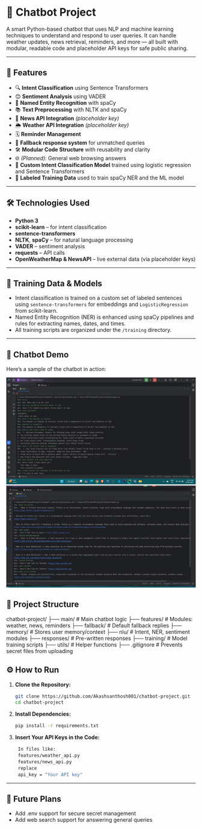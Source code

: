 # 🤖 Chatbot Project

A smart Python-based chatbot that uses NLP and machine learning techniques to understand and respond to user queries. It can handle weather updates, news retrieval, reminders, and more — all built with modular, readable code and placeholder API keys for safe public sharing.

---

## 🚀 Features

- 🔍 **Intent Classification** using Sentence Transformers
- 😊 **Sentiment Analysis** using VADER
- 🧠 **Named Entity Recognition** with spaCy
- 📚 **Text Preprocessing** with NLTK and spaCy
- 📰 **News API Integration** *(placeholder key)*
- 🌦️ **Weather API Integration** *(placeholder key)*
- 🗓️ **Reminder Management**
- 💬 **Fallback response system** for unmatched queries
- 🛠️ **Modular Code Structure** with reusability and clarity
- 🌐 *(Planned)*: General web browsing answers
- 🧠 **Custom Intent Classification Model** trained using logistic regression and Sentence Transformers
- 📂 **Labeled Training Data** used to train spaCy NER and the ML model


---

## 🛠 Technologies Used

- **Python 3**
- **scikit-learn** – for intent classification
- **sentence-transformers**
- **NLTK**, **spaCy** – for natural language processing
- **VADER** – sentiment analysis
- **requests** – API calls
- **OpenWeatherMap & NewsAPI** – live external data (via placeholder keys)

---

## 🧠 Training Data & Models

- Intent classification is trained on a custom set of labeled sentences using `sentence-transformers` for embeddings and `LogisticRegression` from scikit-learn.
- Named Entity Recognition (NER) is enhanced using spaCy pipelines and rules for extracting names, dates, and times.
- All training scripts are organized under the `/training` directory.

---

## 📸 Chatbot Demo

Here’s a sample of the chatbot in action:

![Chatbot Output](screenshots/chatbot-output.png)
![Chatbot Output](screenshots/chatbot-output1.png)

## 📁 Project Structure

chatbot-project/
├── main/ # Main chatbot logic
├── features/ # Modules: weather, news, reminders
├── fallback/ # Default fallback replies
├── memory/ # Stores user memory/context
├── nlu/ # Intent, NER, sentiment modules
├── responses/ # Pre-written responses
├── training/ # Model training scripts
├── utils/ # Helper functions
├── .gitignore # Prevents secret files from uploading

## ⚙️ How to Run

1. **Clone the Repository:**
   ```bash
   git clone https://github.com/Akashsanthosh001/chatbot-project.git
   cd chatbot-project

2. **Install Dependencies:**
   ```bash
   pip install -r requirements.txt

3. **Insert Your API Keys in the Code:**
   ```bash
    In files like:
    features/weather_api.py
    features/news_api.py
    replace
    api_key = "Your API key"

---


## 🧭 Future Plans

- Add .env support for secure secret management
- Add web search support for answering general queries
